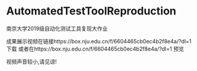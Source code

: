 # AutomatedTestToolReproduction 
南京大学2019级自动化测试工具复现大作业

成果展示视频在链接https://box.nju.edu.cn/f/6604465cb0ec4b2f8e4a/?dl=1 下载
            或者在https://box.nju.edu.cn/f/6604465cb0ec4b2f8e4a/?dl=1  预览

视频声音较小,请见谅!
